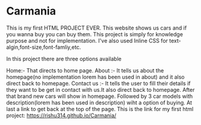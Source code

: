 # Carmania
This is my first HTML PROJECT EVER. This website shows us cars and if you wanna buy you can buy them. This project is simply for knowledge purpose and not for implementation. I've also used Inline CSS for text-algin,font-size,font-famliy,etc.

In this project there are three options available

Home:- That directs to home page.
About :- It tells us about the homepage(no implementation lorem has been used in about) and it also direct back to homepage.
Contact us :- It tells the user to fill their details if they want to be get in contact with us.It also direct back to homepage.
After that brand new cars will show in homepage. Followed by 3 car models with description(lorem has been used in description) wiht a option of buying. At last a link to get back at the top of the page.
This is the link for my  first html project: https://rishu314.github.io/Carmania/
